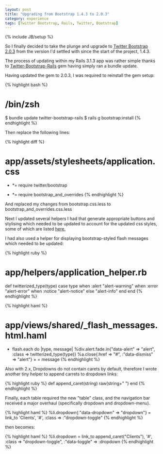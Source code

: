 ```yaml
---
layout: post
title: "Upgrading from Bootstrap 1.4.3 to 2.0.3"
category: experience
tags: [Twitter Bootstrap, Rails, Twitter, Bootstrap]
---
```

{% include JB/setup %}

So I finally decided to take the plunge and upgrade to [Twitter Bootstrap 2.0.3](http://twitter.github.com/bootstrap/) from the version I'd settled with since the start of the project, 1.4.3.

The process of updating within my Rails 3.1.3 app was rather simple thanks to [Twitter-Bootstrap-Rails](https://github.com/seyhunak/twitter-bootstrap-rails) gem having simply ran a bundle update.

Having updated the gem to 2.0.3, I was required to reinstall the gem setup:

{% highlight bash %}
# /bin/zsh
$ bundle update twitter-bootstrap-rails
$ rails g bootstrap:install
{% endhighlight %}

Then replace the following lines:

{% highlight diff %}
# app/assets/stylesheets/application.css
- *= require twitter/bootstrap
+ *= require bootstrap_and_overrides
{% endhighlight %}

And replaced my changes from bootstrap.css.less to bootstrap_and_overrides.css.less

Next I updated several helpers I had that generate appropriate buttons and stylising which needed to be updated to account for the updated css styles, some of which are listed [here.](http://twitter.github.com/bootstrap/upgrading.html)

I had also used a helper for displaying bootstrap-styled flash messages which needed to be updated:

{% highlight ruby %}
# app/helpers/application_helper.rb
def twitterized_type(type)
  case type
    when :alert
      "alert-warning"
    when :error
      "alert-error"
    when :notice
      "alert-notice"
    else
      "alert-info"
  end
end
{% endhighlight %}

{% highlight haml %}
# app/views/shared/_flash_messages.html.haml
- flash.each do |type, message|
  %div.alert.fade.in{"data-alert" => "alert", :class => twitterized_type(type)}
    %a.close{:href => "#", :"data-dismiss" => "alert"} ×
    = message
{% endhighlight %}

Also with 2.x, Dropdowns do not contain carets by default, therefore I wrote another tiny helper to append carrets to dropdown links:

{% highlight ruby %}
def append_caret(string)
  raw(string+" <span class='caret'></span>")
end
{% endhighlight %}

Finally, each table required the new "table" class, and the navigation bar received a major overhaul (specifically dropdown and dropdown-menu).

{% highlight haml %}
%li.dropdown{:"data-dropdown" => "dropdown"}
  = link_to 'Clients', '#', :class => :"dropdown-toggle"
{% endhighlight %}

then becomes:

{% highlight haml %}
%li.dropdown
  = link_to append_caret("Clients"), '#', :class => "dropdown-toggle", :"data-toggle" => :dropdown
{% endhighlight %}
